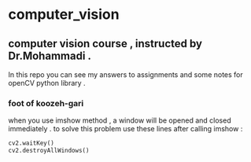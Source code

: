 # computer_vision

## computer vision course , instructed by Dr.Mohammadi . 

In this repo you can see my answers to assignments and some notes for openCV python library . 

### foot of koozeh-gari 

when you use imshow method , a window will be opened and closed immediately . to solve this problem use these lines after calling imshow  : 
```python
cv2.waitKey()
cv2.destroyAllWindows()
```
